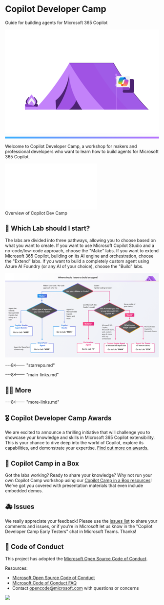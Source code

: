 <!DOCTYPE html>
<html>
<head>
<meta charset="utf-8">
<meta name="viewport" content="initial-scale=1, width=device-width">
</head>
<body>

<!-- Banner Section -->
<div class="banner">
  <div class="banner-left">
    <h1 class="banner-title">Copilot Developer Camp</h1>
    <p class="banner-subtitle">Guide for building agents for Microsoft 365 Copilot</p>
  </div>
  <img src="./assets/images/CopilotCamp-Tent-Clean.png" alt="Copilot Logo" class="banner-image">
</div>
<svg class="banner-divider" xmlns="http://www.w3.org/2000/svg" width="1280" height="15" viewBox="0 0 1280 15" fill="none"><path d="M0 0H1280V15H0V0Z" fill="url(#paint0_linear_5_111)"/><defs><linearGradient id="paint0_linear_5_111" x1="2.80782e-08" y1="3.23034" x2="206.014" y2="477.898" gradientUnits="userSpaceOnUse"><stop stop-color="#35B0FE"/><stop offset="1" stop-color="#B86FFE"/>
</linearGradient>
</defs>
</svg>

</body>
</html>

Welcome to Copilot Developer Camp, a workshop for makers and professional developers who want to learn how to build agents for Microsoft 365 Copilot.

  <div class="video">
      <iframe src="//www.youtube.com/embed/uLYdP4ST7k0" frameborder="0" allowfullscreen></iframe>
      <div>Overview of Copilot Dev Camp</div>
    </div>

## 🧪 Which Lab should I start?

The labs are divided into three pathways, allowing you to choose based on what you want to create. If you want to use Microsoft Copilot Studio and a no-code/low-code approach, choose the "Make" labs. If you want to extend Microsoft 365 Copilot, building on its AI engine and orchestration, choose the "Extend" labs. If you want to build a completely custom agent using Azure AI Foundry (or any AI of your choice), choose the "Build" labs.

![The labs are divided into three pathways, allowing you to choose based on what you want to create. If you want to use Microsoft Copilot Studio and a no-code/low-code approach, choose the "Make" labs. If you want to extend Microsoft 365 Copilot, building on its AI engine and orchestration, choose the "Extend" labs. If you want to build a completely custom agent using Azure AI Foundry (or any AI of your choice), choose the "Build" labs.](./assets/images/CopilotCamp-Flow-Chart.png)

---8<--- "starrepo.md"

---8<--- "main-links.md"

## 🧑‍💻 More

---8<--- "more-links.md"

## 🎖️ Copilot Developer Camp Awards

We are excited to announce a thrilling initiative that will challenge you to showcase your knowledge and skills in Microsoft 365 Copilot extensibility. This is your chance to dive deep into the world of Copilot, explore its capabilities, and demonstrate your expertise. [Find out more on awards.](https://microsoft.github.io/copilot-camp/awards)



## 🎁 Copilot Camp in a Box 

Got the labs working? Ready to share your knowledge? Why not run your own Copilot Camp workshop using our [Copilot Camp in a Box resources](https://microsoft.github.io/copilot-camp/pages/in-a-box/)! We've got you covered with presentation materials that even include embedded demos.



## 🚑 Issues

We really appreciate your feedback! Please use the [issues list](https://github.com/microsoft/copilot-camp/issues) to share your comments and issues, or if you're in Microsoft let us know in the "Copilot Developer Camp Early Testers" chat in Microsoft Teams. Thanks!


## 📜 Code of Conduct

This project has adopted the [Microsoft Open Source Code of Conduct](https://opensource.microsoft.com/codeofconduct/).

Resources:

- [Microsoft Open Source Code of Conduct](https://opensource.microsoft.com/codeofconduct/)
- [Microsoft Code of Conduct FAQ](https://opensource.microsoft.com/codeofconduct/faq/)
- Contact [opencode@microsoft.com](mailto:opencode@microsoft.com) with questions or concerns

<img src="https://m365-visitor-stats.azurewebsites.net/copilot-camp/index" />
